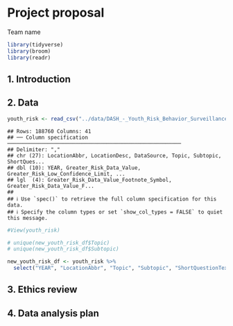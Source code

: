 Project proposal
================
Team name

``` r
library(tidyverse)
library(broom)
library(readr)
```

## 1. Introduction

## 2. Data

``` r
youth_risk <- read_csv("../data/DASH_-_Youth_Risk_Behavior_Surveillance_System__YRBSS___High_School____Including_Sexual_Orientation_20240207.csv")
```

    ## Rows: 188760 Columns: 41
    ## ── Column specification ────────────────────────────────────────────────────────
    ## Delimiter: ","
    ## chr (27): LocationAbbr, LocationDesc, DataSource, Topic, Subtopic, ShortQues...
    ## dbl (10): YEAR, Greater_Risk_Data_Value, Greater_Risk_Low_Confidence_Limit, ...
    ## lgl  (4): Greater_Risk_Data_Value_Footnote_Symbol, Greater_Risk_Data_Value_F...
    ## 
    ## ℹ Use `spec()` to retrieve the full column specification for this data.
    ## ℹ Specify the column types or set `show_col_types = FALSE` to quiet this message.

``` r
#View(youth_risk)

# unique(new_youth_risk_df$Topic)
# unique(new_youth_risk_df$Subtopic)
```

``` r
new_youth_risk_df <- youth_risk %>% 
  select("YEAR", "LocationAbbr", "Topic", "Subtopic", "ShortQuestionText", "Greater_Risk_Question", "Description", "Greater_Risk_Data_Value", "Greater_Risk_Low_Confidence_Limit", "Greater_Risk_High_Confidence_Limit",  "Lesser_Risk_Question", "Lesser_Risk_Data_Value", "Lesser_Risk_Low_Confidence_Limit", "Lesser_Risk_High_Confidence_Limit", "Sample_Size", "Sex", "Race", "Grade", "SexualIdentity", "SexOfSexualContacts")
```

## 3. Ethics review

## 4. Data analysis plan
